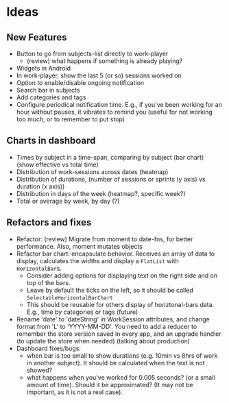 # Ideas

## New Features
* Button to go from subjects-list directly to work-player
  - (review) what happens if something is already playing?
* Widgets in Android
* In work-player, show the last 5 (or so) sessions worked on
* Option to enable/disable ongoing notification
* Search bar in subjects
* Add categories and tags
* Configure periodical notification time. E.g., if you've been working for an hour without pauses, it vibrates to remind you (useful for not working too much, or to remember to put stop)

## Charts in dashboard
* Times by subject in a time-span, comparing by subject (bar chart) (show effective vs total time)
* Distribution of work-sessions across dates (heatmap)
* Distribution of durations, (number of sessions or sprints (y axis) vs duration (x axis))
* Distribution in days of the week (heatmap?, specific week?)
* Total or average by week, by day (?)

## Refactors and fixes
* Refactor: (review) Migrate from moment to date-fns, for better performance. Also, moment mutates objects
* Refactor bar chart: encapsulate behavior. Receives an array of data to display, calculates the widths and display a `FlatList` with `HorizontalBar`s.
  - Consider adding options for displaying text on the right side and on top of the bars.
  - Leave by default the ticks on the left, so it should be called `SelectableHorizontalBarChart`
  - This should be reusable for others display of horiztonal-bars data. E.g., time by categories or tags (future)
* Rename 'date' to 'dateString' in WorkSession attributes, and change format from 'L' to 'YYYY-MM-DD'. You need to add a reducer to remember the store version saved in every app, and an upgrade handler (to update the store when needed) (talking about production)
* Dashboard fixes/bugs:
  - when bar is too small to show durations (e.g. 10min vs 8hrs of work in another subject). It should be calculated when the text is not showed?
  - what happens when you've worked for 0.005 seconds? (or a small amount of time). Should it be approximated? (It may not be important, as it is not a real case).
